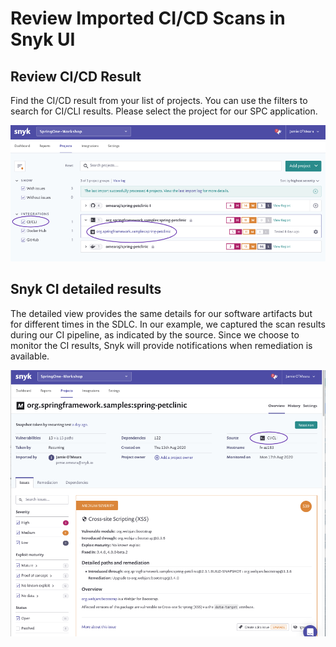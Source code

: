 # Review Imported CI/CD Scans in Snyk UI

## Review CI/CD Result

Find the CI/CD result from your list of projects. You can use the filters to search for CI/CLI results. Please select the project for our SPC application.

![](../../../.gitbook/assets/screen-shot-2020-08-26-at-3.52.29-pm.png)

## Snyk CI detailed results

The detailed view provides the same details for our software artifacts but for different times in the SDLC. In our example, we captured the scan results during our CI pipeline, as indicated by the source. Since we choose to monitor the CI results, Snyk will provide notifications when remediation is available.

![](../../../.gitbook/assets/artifact_ci_cd_review.png)

